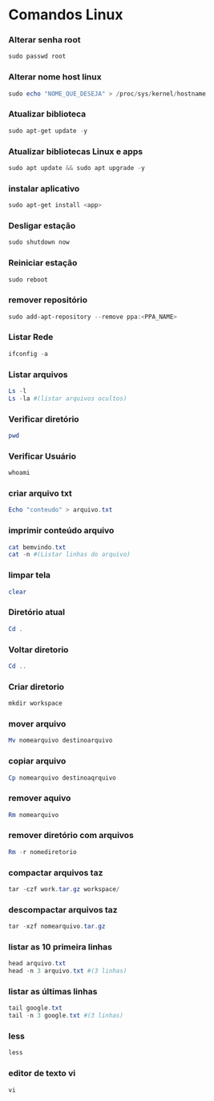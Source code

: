 # Comandos Linux

### Alterar senha root
```powershell
sudo passwd root
```
### Alterar nome host linux
```powershell
sudo echo "NOME_QUE_DESEJA" > /proc/sys/kernel/hostname
```
### Atualizar biblioteca 
```powershell
sudo apt-get update -y
```
### Atualizar bibliotecas Linux e apps
```powershell
sudo apt update && sudo apt upgrade -y
```
### instalar aplicativo
```powershell
sudo apt-get install <app>
``` 
### Desligar estação
```powershell
sudo shutdown now
``` 
### Reiniciar estação
```powershell
sudo reboot
``` 
### remover repositório
```powershell
sudo add-apt-repository --remove ppa:<PPA_NAME>
``` 
### Listar Rede
```powershell
ifconfig -a
``` 
### Listar arquivos
```powershell
Ls -l
Ls -la #(listar arquivos ocultos)
``` 
### Verificar diretório
```powershell
pwd
```
### Verificar Usuário
```powershell
whoami
``` 
### criar arquivo txt
```powershell
Echo "conteudo" > arquivo.txt
``` 
### imprimir conteúdo arquivo
```powershell
cat bemvindo.txt
cat -n #(Listar linhas do arquivo)
``` 
### limpar tela
```powershell
clear
```
### Diretório atual
```powershell
Cd .
``` 
### Voltar diretorio
```powershell
Cd ..
``` 
### Criar diretorio
```powershell
mkdir workspace
``` 
### mover arquivo
```powershell
Mv nomearquivo destinoarquivo
``` 
### copiar arquivo
```powershell
Cp nomearquivo destinoaqrquivo
``` 
### remover aquivo
```powershell
Rm nomearquivo
``` 
### remover diretório com arquivos
```powershell
Rm -r nomediretorio
``` 
### compactar arquivos taz
```powershell
tar -czf work.tar.gz workspace/
``` 
### descompactar arquivos taz
```powershell
tar -xzf nomearquivo.tar.gz
``` 
### listar as 10 primeira linhas
```powershell
head arquivo.txt
head -n 3 arquivo.txt #(3 linhas)
``` 
### listar as últimas linhas
```powershell
tail google.txt
tail -n 3 google.txt #(3 linhas)
``` 
### less
```powershell
less
``` 
### editor de texto vi
```powershell
vi
```
